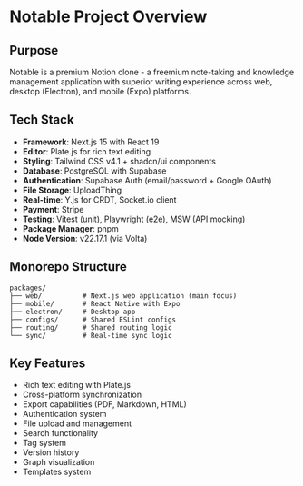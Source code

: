 # Notable Project Overview

## Purpose
Notable is a premium Notion clone - a freemium note-taking and knowledge management application with superior writing experience across web, desktop (Electron), and mobile (Expo) platforms.

## Tech Stack
- **Framework**: Next.js 15 with React 19
- **Editor**: Plate.js for rich text editing
- **Styling**: Tailwind CSS v4.1 + shadcn/ui components
- **Database**: PostgreSQL with Supabase
- **Authentication**: Supabase Auth (email/password + Google OAuth)
- **File Storage**: UploadThing
- **Real-time**: Y.js for CRDT, Socket.io client
- **Payment**: Stripe
- **Testing**: Vitest (unit), Playwright (e2e), MSW (API mocking)
- **Package Manager**: pnpm
- **Node Version**: v22.17.1 (via Volta)

## Monorepo Structure
```
packages/
├── web/          # Next.js web application (main focus)
├── mobile/       # React Native with Expo
├── electron/     # Desktop app
├── configs/      # Shared ESLint configs
├── routing/      # Shared routing logic
└── sync/         # Real-time sync logic
```

## Key Features
- Rich text editing with Plate.js
- Cross-platform synchronization
- Export capabilities (PDF, Markdown, HTML)
- Authentication system
- File upload and management
- Search functionality
- Tag system
- Version history
- Graph visualization
- Templates system
